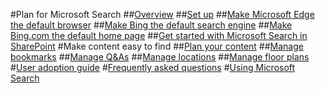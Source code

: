 #Plan for Microsoft Search
##[Overview](overview-microsoft-search.md)
##[Set up](setup-microsoft-search.md)
##[Make Microsoft Edge the default browser](set-default-browser.md)
##[Make Bing the default search engine](set-default-search-engine.md)
##[Make Bing.com the default home page](set-default-homepage.md)
##[Get started with Microsoft Search in SharePoint](get-started-search-in-sharepoint-online.md)
#Make content easy to find
##[Plan your content](plan-your-content.md)
##[Manage bookmarks](manage-bookmarks.md)
##[Manage Q&As](manage-qas.md)
##[Manage locations](manage-locations.md)
##[Manage floor plans](manage-floorplans.md)
#[User adoption guide](user-adoption-guide.md)
#[Frequently asked questions](faqs.md)
#[Using Microsoft Search](use/about-microsoft-search.md)
